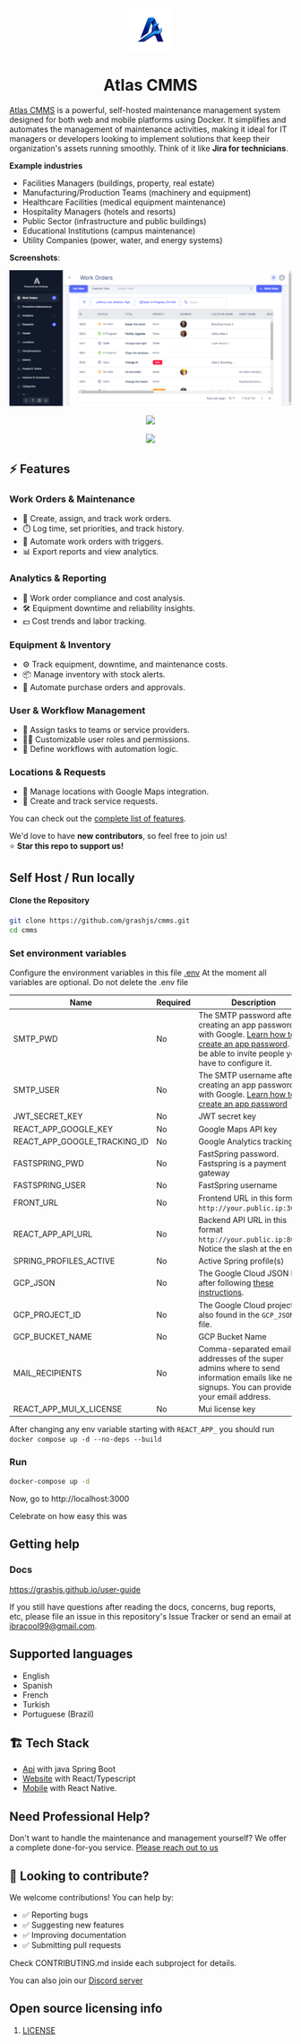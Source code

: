 <p align="center"><img src="frontend/public/static/images/logo/logo.png" width="80"></p>
<h1 align="center">Atlas CMMS</h1>

[Atlas CMMS](https://github.com/grashjs/cmms) is a powerful, self-hosted maintenance management system designed for both
web and mobile platforms using Docker. It simplifies and automates the management of maintenance activities, making it
ideal for IT managers or developers looking to implement solutions that keep their organization's assets running smoothly.
Think of it like **Jira for technicians**.

**Example industries**

- Facilities Managers (buildings, property, real estate)
- Manufacturing/Production Teams (machinery and equipment)
- Healthcare Facilities (medical equipment maintenance)
- Hospitality Managers (hotels and resorts)
- Public Sector (infrastructure and public buildings)
- Educational Institutions (campus maintenance)
- Utility Companies (power, water, and energy systems)

**Screenshots**:
<div align="center">

![work_orders_screenshot.png](images/work_orders_screenshot.png)

![](https://i.ibb.co/7tGYCtv/Screenshot-502.png)

<img src="https://i.ibb.co/B39dVjC/Screenshot-20230320-110652.jpg" width="300"/>
</div>

## ⚡ **Features**

### Work Orders & Maintenance

- 📝 Create, assign, and track work orders.
- ⏱️ Log time, set priorities, and track history.
- 🤖 Automate work orders with triggers.
- 📊 Export reports and view analytics.

### Analytics & Reporting

- 💼 Work order compliance and cost analysis.
- 🛠️ Equipment downtime and reliability insights.
- 💵 Cost trends and labor tracking.

### Equipment & Inventory

- ⚙️ Track equipment, downtime, and maintenance costs.
- 📦 Manage inventory with stock alerts.
- 🛒 Automate purchase orders and approvals.

### User & Workflow Management

- 👥 Assign tasks to teams or service providers.
- 🧑‍💼 Customizable user roles and permissions.
- 🔄 Define workflows with automation logic.

### Locations & Requests

- 📍 Manage locations with Google Maps integration.
- 📑 Create and track service requests.

You can check out the [complete list of features](api/Current%20features.pdf).

We'd love to have **new contributors**, so feel free to join us!  
⭐ **Star this repo to support us!**

## Self Host / Run locally

#### Clone the Repository

```sh
git clone https://github.com/grashjs/cmms.git
cd cmms
```

### Set environment variables

Configure the environment variables in this file [.env](.env)
At the moment all variables are optional. Do not delete the .env file

| Name                         | Required | Description                                                                                                                                                                                                      | Default Value          |
|------------------------------|----------|------------------------------------------------------------------------------------------------------------------------------------------------------------------------------------------------------------------|------------------------|
| SMTP_PWD                     | No       | The SMTP password after creating an app password with Google. [Learn how to create an app password](https://support.google.com/accounts/answer/185833?hl=en). To be able to invite people you have to configure it. | (empty)                |
| SMTP_USER                    | No       | The SMTP username after creating an app password with Google. [Learn how to create an app password](https://support.google.com/accounts/answer/185833?hl=en)                                                     | (empty)                |
| JWT_SECRET_KEY               | No       | JWT secret key                                                                                                                                                                                                   | your_jwt_secret        |
| REACT_APP_GOOGLE_KEY         | No       | Google Maps API key                                                                                                                                                                                              | (empty)                |
| REACT_APP_GOOGLE_TRACKING_ID | No       | Google Analytics tracking ID                                                                                                                                                                                     | (empty)                |
| FASTSPRING_PWD               | No       | FastSpring password. Fastspring is a payment gateway                                                                                                                                                             | (empty)                |
| FASTSPRING_USER              | No       | FastSpring username                                                                                                                                                                                              | (empty)                |
| FRONT_URL                    | No       | Frontend URL in this format `http://your.public.ip:3000`                                                                                                                                                         | http://localhost:3000  |
| REACT_APP_API_URL            | No       | Backend API URL in this format `http://your.public.ip:8080/`. Notice the slash at the end.                                                                                                                       | http://localhost:8080/ |
| SPRING_PROFILES_ACTIVE       | No       | Active Spring profile(s)                                                                                                                                                                                         | (empty)                |
| GCP_JSON                     | No       | The Google Cloud JSON key after following [these instructions](./GCP-setup.md).                                                                                                                                  | (empty)                |
| GCP_PROJECT_ID               | No       | The Google Cloud project ID, also found in the `GCP_JSON` file.                                                                                                                                                  | (empty)                |
| GCP_BUCKET_NAME              | No       | GCP Bucket Name                                                                                                                                                                                                  | (empty)                |
| MAIL_RECIPIENTS              | No       | Comma-separated email addresses of the super admins where to send information emails like new signups. You can provide your email address.                                                                       | (empty)                |
| REACT_APP_MUI_X_LICENSE      | No       | Mui license key                                                                                                                                                                                                  | (empty)                |

After changing any env variable starting with `REACT_APP_` you should run  `docker compose up -d --no-deps --build`

### Run

```sh
docker-compose up -d
```

Now, go to http://localhost:3000

Celebrate on how easy this was

## Getting help

### Docs

https://grashjs.github.io/user-guide

If you still have questions after reading the docs, concerns, bug reports, etc, please file an issue in this
repository's Issue Tracker or send an
email at [ibracool99@gmail.com](mailto:ibracool99@gmail.com).

## Supported languages

- English
- Spanish
- French
- Turkish
- Portuguese (Brazil)

## 🏗️ **Tech Stack**

- [Api](api) with java Spring Boot
- [Website](frontend) with React/Typescript
- [Mobile](mobile) with React Native.

## Need Professional Help?

Don't want to handle the maintenance and management yourself? We offer a complete done-for-you
service. [Please reach out to us](mailto:ibracool99@gmail.com)

## 🤝 Looking to contribute?

We welcome contributions! You can help by:

- ✅ Reporting bugs
- ✅ Suggesting new features
- ✅ Improving documentation
- ✅ Submitting pull requests

Check CONTRIBUTING.md inside each subproject for details.

You can also join our [Discord server](https://discord.gg/A6eMSNwg)

## Open source licensing info

1) [LICENSE](LICENSE)
